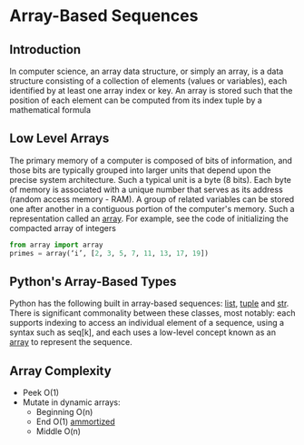 # Array-Based Sequences

## Introduction
In computer science, an array data structure, or simply an array, is a data structure consisting of a collection of elements (values or variables), each identified by at least one array index or key. An array is stored such that the position of each element can be computed from its index tuple by a mathematical formula

## Low Level Arrays
The primary memory of a computer is composed of bits of information, and those bits are typically grouped into larger units that depend upon the precise system architecture. Such a typical unit is a byte (8 bits). Each byte of memory is associated with a unique number that serves as its address (random access memory - RAM). A group of related variables can be stored one after another in a contiguous portion of the computer's memory. Such a representation called an [array](https://en.wikipedia.org/wiki/Array_data_structure). For example, see the code of initializing the compacted array of integers

```python
from array import array
primes = array(‘i’, [2, 3, 5, 7, 11, 13, 17, 19])
```

## Python's Array-Based Types
Python has the following built in array-based sequences: [list](https://docs.python.org/3/glossary.html#term-list), [tuple](https://docs.python.org/3/library/stdtypes.html?highlight=tuple#tuple) and [str](https://docs.python.org/3/library/stdtypes.html?highlight=str#str). There is significant commonality between these classes, most notably: each supports indexing to access an individual element of a sequence, using a syntax such as seq[k], and each uses a low-level concept known as an [array](https://docs.python.org/3/library/array.html) to represent the sequence.

## Array Complexity
- Peek O(1)
- Mutate in dynamic arrays:
    - Beginning O(n)
    - End O(1) [ammortized](https://en.wikipedia.org/wiki/Amortized_analysis)
    - Middle O(n)